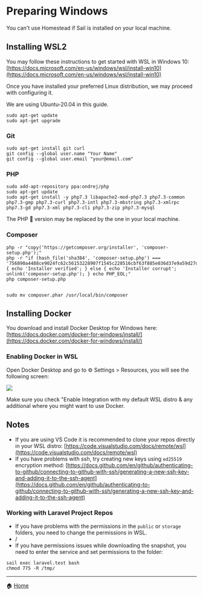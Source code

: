 # Preparing Windows

You can't use Homestead if Sail is installed on your local machine.

  

## Installing WSL2

You may follow these instructions to get started with WSL in Windows 10: [https://docs.microsoft.com/en-us/windows/wsl/install-win10](https://docs.microsoft.com/en-us/windows/wsl/install-win10)

  

Once you have installed your preferred Linux distribution, we may proceed with configuring it.

We are using Ubuntu-20.04 in this guide.

```plain
sudo apt-get update
sudo apt-get upgrade
```

### Git

```plain
sudo apt-get install git curl
git config --global user.name "Your Name"
git config --global user.email "your@email.com"
```

### PHP

```plain
sudo add-apt-repository ppa:ondrej/php
sudo apt-get update
sudo apt-get install -y php7.3 libapache2-mod-php7.3 php7.3-common php7.3-gmp php7.3-curl php7.3-intl php7.3-mbstring php7.3-xmlrpc php7.3-gd php7.3-xml php7.3-cli php7.3-zip php7.3-mysql
```

The PHP 🐘 version may be replaced by the one in your local machine.

### Composer

```plain
php -r "copy('https://getcomposer.org/installer', 'composer-setup.php');"
php -r "if (hash_file('sha384', 'composer-setup.php') === '756890a4488ce9024fc62c56153228907f1545c228516cbf63f885e036d37e9a59d27d63f46af1d4d07ee0f76181c7d3') { echo 'Installer verified'; } else { echo 'Installer corrupt'; unlink('composer-setup.php'); } echo PHP_EOL;"
php composer-setup.php


sudo mv composer.phar /usr/local/bin/composer
```

  

## Installing Docker

You download and install Docker Desktop for Windows here: [https://docs.docker.com/docker-for-windows/install/](https://docs.docker.com/docker-for-windows/install/)

  

### Enabling Docker in WSL

Open Docker Desktop and go to ⚙️ Settings > Resources, you will see the following screen:

![](https://t2403958.p.clickup-attachments.com/t2403958/3177a1a9-316c-4185-9f01-77b11b3c7f4c/windows_06.png)

Make sure you check "Enable Integration with my default WSL distro & any additional where you might want to use Docker.

    

## Notes

*   If you are using VS Code it is recommended to clone your repos directly in your WSL distro: [https://code.visualstudio.com/docs/remote/wsl](https://code.visualstudio.com/docs/remote/wsl)
*   If you have problems with ssh, try creating new keys using `ed25519` encryption method: [https://docs.github.com/en/github/authenticating-to-github/connecting-to-github-with-ssh/generating-a-new-ssh-key-and-adding-it-to-the-ssh-agent](https://docs.github.com/en/github/authenticating-to-github/connecting-to-github-with-ssh/generating-a-new-ssh-key-and-adding-it-to-the-ssh-agent)

  

### Working with Laravel Project Repos

*   If you have problems with the permissions in the `public` or `storage` folders, you need to change the permissions in WSL.
*   /
*   If you have permissions issues while downloading the snapshot, you need to enter the service and set permissions to the folder:

```plain
sail exec laravel.test bash
chmod 775 -R /tmp/
```

  

  

  

  

* * *

🏠 [Home](https://example.com/)
